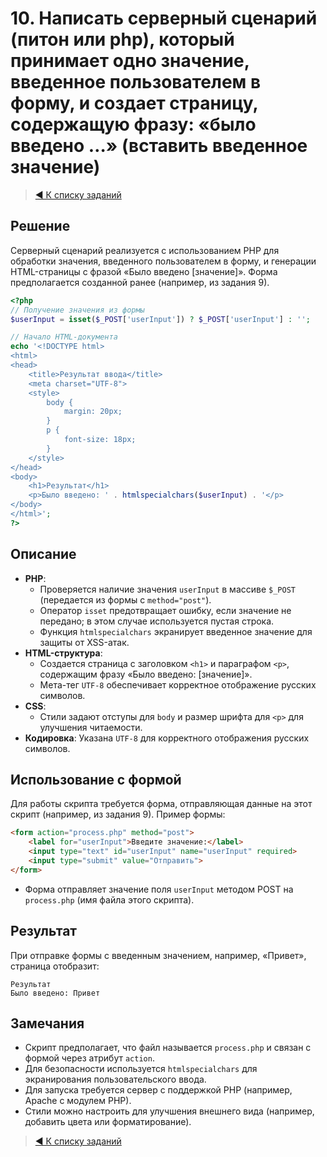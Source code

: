 # 10. Написать серверный сценарий (питон или php), который принимает одно значение, введенное пользователем в форму, и создает страницу, содержащую фразу: «было введено …» (вставить введенное значение)

> [◀️ К списку заданий](../README.md#практические-задания)

## Решение

Серверный сценарий реализуется с использованием PHP для обработки значения, введенного пользователем в форму, и генерации HTML-страницы с фразой «Было введено [значение]». Форма предполагается созданной ранее (например, из задания 9).

```php
<?php
// Получение значения из формы
$userInput = isset($_POST['userInput']) ? $_POST['userInput'] : '';

// Начало HTML-документа
echo '<!DOCTYPE html>
<html>
<head>
    <title>Результат ввода</title>
    <meta charset="UTF-8">
    <style>
        body {
            margin: 20px;
        }
        p {
            font-size: 18px;
        }
    </style>
</head>
<body>
    <h1>Результат</h1>
    <p>Было введено: ' . htmlspecialchars($userInput) . '</p>
</body>
</html>';
?>
```

## Описание

- **PHP**:
  - Проверяется наличие значения `userInput` в массиве `$_POST` (передается из формы с `method="post"`).
  - Оператор `isset` предотвращает ошибку, если значение не передано; в этом случае используется пустая строка.
  - Функция `htmlspecialchars` экранирует введенное значение для защиты от XSS-атак.
- **HTML-структура**:
  - Создается страница с заголовком `<h1>` и параграфом `<p>`, содержащим фразу «Было введено: [значение]».
  - Мета-тег `UTF-8` обеспечивает корректное отображение русских символов.
- **CSS**:
  - Стили задают отступы для `body` и размер шрифта для `<p>` для улучшения читаемости.
- **Кодировка**: Указана `UTF-8` для корректного отображения русских символов.

## Использование с формой

Для работы скрипта требуется форма, отправляющая данные на этот скрипт (например, из задания 9). Пример формы:

```html
<form action="process.php" method="post">
    <label for="userInput">Введите значение:</label>
    <input type="text" id="userInput" name="userInput" required>
    <input type="submit" value="Отправить">
</form>
```

- Форма отправляет значение поля `userInput` методом POST на `process.php` (имя файла этого скрипта).

## Результат

При отправке формы с введенным значением, например, «Привет», страница отобразит:

```text
Результат
Было введено: Привет
```

## Замечания

- Скрипт предполагает, что файл называется `process.php` и связан с формой через атрибут `action`.
- Для безопасности используется `htmlspecialchars` для экранирования пользовательского ввода.
- Для запуска требуется сервер с поддержкой PHP (например, Apache с модулем PHP).
- Стили можно настроить для улучшения внешнего вида (например, добавить цвета или форматирование).

> [◀️ К списку заданий](../README.md#практические-задания)
